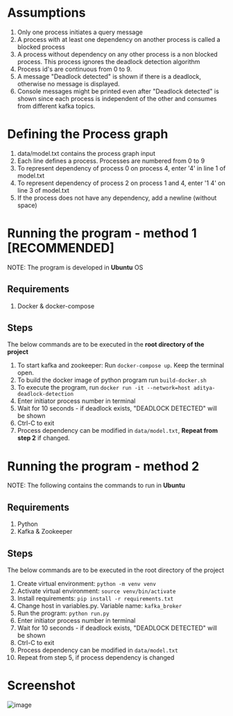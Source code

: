 # Assumptions
1. Only one process initiates a query message  
2. A process with at least one dependency on another process is called a blocked process  
3. A process without dependency on any other process is a non blocked process. This process ignores the deadlock detection algorithm  
4. Process id's are continuous from 0 to 9. 
5. A message "Deadlock detected" is shown if there is a deadlock, otherwise no message is displayed.
6. Console messages might be printed even after "Deadlock detected" is shown since each process is independent of the other and consumes from different kafka topics.

# Defining the Process graph
1. data/model.txt contains the process graph input  
2. Each line defines a process. Processes are numbered from 0 to 9  
3. To represent dependency of process 0 on process 4, enter '4' in line 1 of model.txt  
4. To represent dependency of process 2 on process 1 and 4, enter '1 4' on line 3 of model.txt  
5. If the process does not have any dependency, add a newline (without space)  

# Running the program - method 1 [RECOMMENDED]
 NOTE: The program is developed in **Ubuntu** OS
## Requirements
1. Docker & docker-compose
## Steps
The below commands are to be executed in the **root directory of the project**
1. To start kafka and zookeeper: Run `docker-compose up`. Keep the terminal open.  
2. To build the docker image of python program run `build-docker.sh` 
3. To execute the program, run `docker run -it --network=host aditya-deadlock-detection`     
4. Enter initiator process number in terminal   
5. Wait for 10 seconds - if deadlock exists, "DEADLOCK DETECTED" will be shown
6. Ctrl-C to exit  
7. Process dependency can be modified in `data/model.txt`, **Repeat from step 2** if changed.  

# Running the program - method 2
 NOTE: The following contains the commands to run in **Ubuntu**
## Requirements
1. Python
2. Kafka & Zookeeper
## Steps
The below commands are to be executed in the root directory of the project
1. Create virtual environment: `python -m venv venv`  
2. Activate virtual environment: `source venv/bin/activate`  
3. Install requirements: `pip install -r requirements.txt`  
4. Change host in variables.py. Variable name: `kafka_broker` 
5. Run the program:  `python run.py` 
6. Enter initiator process number in terminal   
7. Wait for 10 seconds - if deadlock exists, "DEADLOCK DETECTED" will be shown
8. Ctrl-C to exit  
9. Process dependency can be modified in `data/model.txt` 
10. Repeat from step 5, if process dependency is changed
 

# Screenshot

![image](https://user-images.githubusercontent.com/26188281/99151465-6d589e80-26c1-11eb-959c-adfcd8a27fbe.png)


